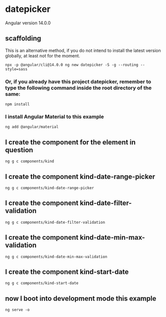 # datepicker

Angular version 14.0.0

## scaffolding

This is an alternative method, if you do not intend to install the latest version globally, at least not for the moment.

```shell
npx -p @angular/cli@14.0.0 ng new datepicker -S -g --routing --style=sass
```

### Or, if you already have this project datepicker, remember to type the following command inside the root directory of the same:

```shell
npm install
```

### I install Angular Material to this example

```shell
ng add @angular/material
```

## I create the component for the element in question

```shell
ng g c components/kind
```

## I create the component kind-date-range-picker

```shell
ng g c components/kind-date-range-picker
```

## I create the component kind-date-filter-validation

```shell
ng g c components/kind-date-filter-validation
```

## I create the component kind-date-min-max-validation

```shell
ng g c components/kind-date-min-max-validation
```

## I create the component kind-start-date

```shell
ng g c components/kind-start-date
```

## now I boot into development mode this example

```shell
ng serve -o
```
